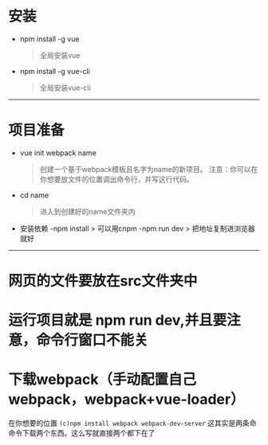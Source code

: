 # 安装 #
+ npm install -g vue
  >全局安装vue
+ npm install -g vue-cli
  >全局安装vue-cli
---------------------------
# 项目准备

+ vue init webpack name
  > 创建一个基于webpack模板且名字为name的新项目。
	注意：你可以在你想要放文件的位置调出命令行，并写这行代码。
+ cd name
  > 进入到创建好的name文件夹内
+ 安装依赖
	-npm install
	  > 可以用cnpm
	-npm run dev
	  > 把地址复制进浏览器就好
--------------------------------------------

# 网页的文件要放在src文件夹中
# 运行项目就是 npm run dev,并且要注意，命令行窗口不能关

# 下载webpack（手动配置自己webpack，webpack+vue-loader）
在你想要的位置
`(c)npm install webpack webpack-dev-server`
这其实是两条命命令下载两个东西。这么写就直接两个都下在了